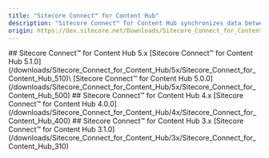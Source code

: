 ```yaml
---
title: "Sitecore Connect™ for Content Hub"
description: "Sitecore Connect™ for Content Hub synchronizes data between SXP and Content Hub. It gives web editors and content/digital marketers the ability to work with content created in Sitecore Content Hub. Content is automatically created and updated when changes are made in Sitecore Content Hub. Users also have the ability to select assets directly from DAM from within the Sitecore environment. Users can select and Incorporate assets into their web and digital experience creation and delivery."
origin: https://dev.sitecore.net/Downloads/Sitecore_Connect_for_Content_Hub.aspx
---
```


<Card variant='outlineRaised' px={0} mb={8}>
<CardHeader>
## Sitecore Connect™ for Content Hub 5.x
</CardHeader>
<CardBody>
[Sitecore Connect™ for Content Hub 5.1.0](/downloads/Sitecore_Connect_for_Content_Hub/5x/Sitecore_Connect_for_Content_Hub_510)\
[Sitecore Connect™ for Content Hub 5.0.0](/downloads/Sitecore_Connect_for_Content_Hub/5x/Sitecore_Connect_for_Content_Hub_500)
</CardBody>          
</Card>

<Card variant='outlineRaised' px={0} mb={8}>
<CardHeader>
## Sitecore Connect™ for Content Hub 4.x
</CardHeader>
<CardBody>
[Sitecore Connect™ for Content Hub 4.0.0](/downloads/Sitecore_Connect_for_Content_Hub/4x/Sitecore_Connect_for_Content_Hub_400)
</CardBody>          
</Card>

<Card variant='outlineRaised' px={0} mb={8}>
<CardHeader>
## Sitecore Connect™ for Content Hub 3.x
</CardHeader>
<CardBody>
[Sitecore Connect™ for Content Hub 3.1.0](/downloads/Sitecore_Connect_for_Content_Hub/3x/Sitecore_Connect_for_Content_Hub_310)
</CardBody>          
</Card>
